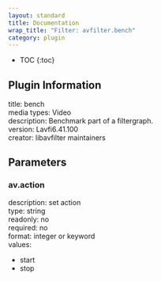 ```yaml
---
layout: standard
title: Documentation
wrap_title: "Filter: avfilter.bench"
category: plugin
---
```

* TOC
{:toc}

## Plugin Information

title: bench  
media types:
Video  
description: Benchmark part of a filtergraph.  
version: Lavfi6.41.100  
creator: libavfilter maintainers  

## Parameters

### av.action

  
description:
set action  
type: string  
readonly: no  
required: no  
format: integer or keyword  
values:  

* start
* stop

